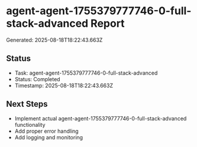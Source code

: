 # agent-agent-1755379777746-0-full-stack-advanced Report

Generated: 2025-08-18T18:22:43.663Z

## Status
- Task: agent-agent-1755379777746-0-full-stack-advanced
- Status: Completed
- Timestamp: 2025-08-18T18:22:43.663Z

## Next Steps
- Implement actual agent-agent-1755379777746-0-full-stack-advanced functionality
- Add proper error handling
- Add logging and monitoring
